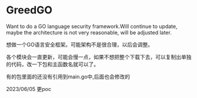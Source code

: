 # GreedGO
Want to do a GO language security framework.Will continue to update, maybe the architecture is not very reasonable, will be adjusted later.

想做一个GO语言安全框架。可能架构不是很合理，以后会调整。

各个模块会一直更新，可能会慢一点，如果不想把整个下载下去，可以复制出单独的代码，改一下包和主函数名就可以了。

有的包里面的还没有引用到main.go中,后面也会修改的

2023/06/05 更poc
